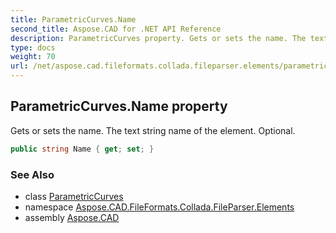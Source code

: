```yaml
---
title: ParametricCurves.Name
second_title: Aspose.CAD for .NET API Reference
description: ParametricCurves property. Gets or sets the name. The text string name of the element. Optional
type: docs
weight: 70
url: /net/aspose.cad.fileformats.collada.fileparser.elements/parametriccurves/name/
---
```

## ParametricCurves.Name property

Gets or sets the name. The text string name of the element. Optional.

```csharp
public string Name { get; set; }
```

### See Also

* class [ParametricCurves](../)
* namespace [Aspose.CAD.FileFormats.Collada.FileParser.Elements](../../parametriccurves/)
* assembly [Aspose.CAD](../../../)


